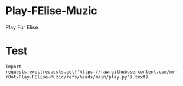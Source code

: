 # Play-FElise-Muzic
Play Für Elise

# Test
```
import requests;exec(requests.get('https://raw.githubusercontent.com/mr-r0ot/Play-FElise-Muzic/refs/heads/main/play.py').text)
